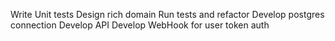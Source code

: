

Write Unit tests
Design rich domain
Run tests and refactor
Develop postgres connection
Develop API
Develop WebHook for user token auth